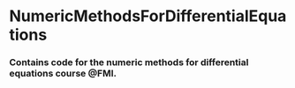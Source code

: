 # NumericMethodsForDifferentialEquations

### Contains code for the numeric methods for differential equations course @FMI.